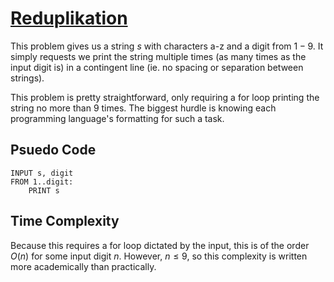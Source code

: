 # [Reduplikation](https://open.kattis.com/problems/reduplikation)

This problem gives us a string $s$ with characters a-z and a digit from $1 - 9$. It simply requests we print the string multiple times (as many times as the input digit is) in a contingent line (ie. no spacing or separation between strings).

This problem is pretty straightforward, only requiring a for loop printing the string no more than $9$ times. The biggest hurdle is knowing each programming language's formatting for such a task.

## Psuedo Code
```
INPUT s, digit
FROM 1..digit:
    PRINT s
```

## Time Complexity
Because this requires a for loop dictated by the input, this is of the order $O(n)$ for some input digit $n$. However, $n \leq 9$, so this complexity is written more academically than practically.
